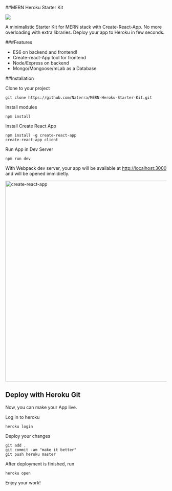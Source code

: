 ##MERN Heroku Starter Kit

<img src="https://user-images.githubusercontent.com/8204364/34019126-61577bb0-e0fb-11e7-91d5-1dfa022b6593.jpg">

A minimalistic Starter Kit for MERN stack with Create-React-App. No more overloading with extra libraries. Deploy your app to Heroku in few seconds.  

###Features
* ES6 on backend and frontend!
* Create-react-App tool for frontend
* Node/Express on backend
* Mongo/Mongoose/mLab as a Database

##Installation

Clone to your project

<pre><code>git clone https://github.com/Naterra/MERN-Heroku-Starter-Kit.git</code></pre>


Install modules
<pre><code>npm install
</code></pre>

Install Create React App
 
<pre><code>npm install -g create-react-app
create-react-app client
</code></pre>

Run App in Dev Server
<pre><code>npm run dev
</code></pre>

With Webpack dev server, your app will be available at <a href="http://localhost:3000">http://localhost:3000</a> and will be opened immidietly.

<img width="628" alt="create-react-app" src="https://user-images.githubusercontent.com/8204364/34019954-5e9436da-e0ff-11e7-9ec0-72653646d0d6.png">

## Deploy with Heroku Git

Now, you can make your App live.

Log in to heroku

<pre><code>heroku login</code></pre>

Deploy your changes
<pre><code>git add .
git commit -am "make it better"
git push heroku master
</code></pre>

After deployment is finished, run
<pre><code>heroku open
</code></pre>

Enjoy your work!